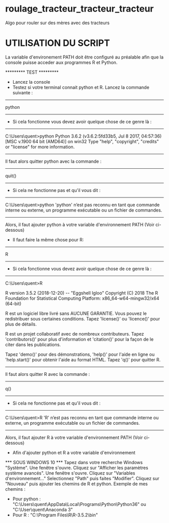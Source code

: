# roulage_tracteur_tracteur_tracteur
Algo pour rouler sur des mères avec des tracteurs


# UTILISATION DU SCRIPT

La variable d'environement PATH doit être configuré au préalable afin que la console puisse acceder aux programmes R et Python.

********* TEST *********
- Lancez la console 
- Testez si votre terminal connait python et R. Lancez la commande suivante :
____________________________________________________________________
python 
____________________________________________________________________
- Si cela fonctionne vous devez avoir quelque chose de ce genre là :
____________________________________________________________________
C:\Users\quent>python
Python 3.6.2 (v3.6.2:5fd33b5, Jul  8 2017, 04:57:36) [MSC v.1900 64 bit (AMD64)] on win32
Type "help", "copyright", "credits" or "license" for more information.
>>>
____________________________________________________________________
Il faut alors quitter python avec la commande :
____________________________________________________________________
quit()
____________________________________________________________________
- Si cela ne fonctionne pas et qu'il vous dit :
____________________________________________________________________
C:\Users\quent>python
'python' n’est pas reconnu en tant que commande interne
ou externe, un programme exécutable ou un fichier de commandes.
____________________________________________________________________
Alors, il faut ajouter python à votre variable d'environnement PATH (Voir ci-dessous)

- Il faut faire la même chose pour R:
____________________________________________________________________
R
____________________________________________________________________
- Si cela fonctionne vous devez avoir quelque chose de ce genre là :
____________________________________________________________________
C:\Users\quent>R

R version 3.5.2 (2018-12-20) -- "Eggshell Igloo"
Copyright (C) 2018 The R Foundation for Statistical Computing
Platform: x86_64-w64-mingw32/x64 (64-bit)

R est un logiciel libre livré sans AUCUNE GARANTIE.
Vous pouvez le redistribuer sous certaines conditions.
Tapez 'license()' ou 'licence()' pour plus de détails.

R est un projet collaboratif avec de nombreux contributeurs.
Tapez 'contributors()' pour plus d'information et
'citation()' pour la façon de le citer dans les publications.

Tapez 'demo()' pour des démonstrations, 'help()' pour l'aide
en ligne ou 'help.start()' pour obtenir l'aide au format HTML.
Tapez 'q()' pour quitter R.

>
____________________________________________________________________
Il faut alors quitter R avec la commande :
____________________________________________________________________
q()
____________________________________________________________________
- Si cela ne fonctionne pas et qu'il vous dit :
____________________________________________________________________
C:\Users\quent>R
'R' n’est pas reconnu en tant que commande interne
ou externe, un programme exécutable ou un fichier de commandes.
____________________________________________________________________
Alors, il faut ajouter R à votre variable d'environnement PATH (Voir ci-dessous)

- Afin d'ajouter python et R a votre variable d'environnement

*** SOUS WINDOWS 10 ***
Tapez dans votre recherche Windows "Système".
Une fenêtre s'ouvre. Cliquez sur "Afficher les paramètres système avancés".
Une fenêtre s'ouvre. Cliquez sur "Variables d'environnement..."
Selectionnez "Path" puis faites "Modifier".
Cliquez sur "Nouveau" puis ajouter les chemins de R et python. 
Exemple de mes chemins :
- Pour python : "C:\Users\quent\AppData\Local\Programs\Python\Python36\" ou "C:\User\quent\Anaconda 3"
- Pour R : "C:\Program Files\R\R-3.5.2\bin"







